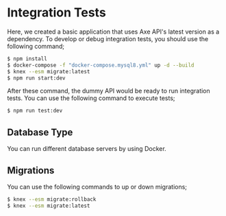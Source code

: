# Integration Tests

Here, we created a basic application that uses Axe API's latest version as a dependency. To develop or debug integration tests, you should use the following command;

```bash
$ npm install
$ docker-compose -f "docker-compose.mysql8.yml" up -d --build
$ knex --esm migrate:latest
$ npm run start:dev
```

After these command, the dummy API would be ready to run integration tests. You can use the following command to execute tests;

```bash
$ npm run test:dev
```

## Database Type

You can run different database servers by using Docker.

## Migrations

You can use the following commands to up or down migrations;

```bash
$ knex --esm migrate:rollback
$ knex --esm migrate:latest
```

